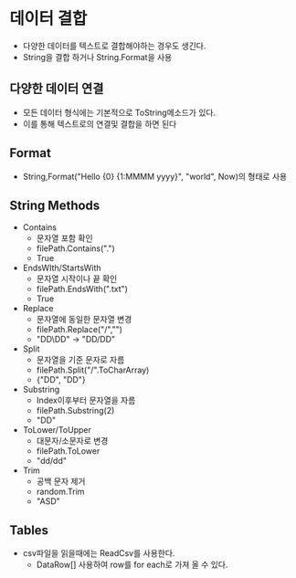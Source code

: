 # 데이터 결합

* 다양한 데이터를 텍스트로 결합해야하는 경우도 생긴다.
* String을 결합 하거나 String.Format을 사용

## 다양한 데이터 연결

* 모든 데이터 형식에는 기본적으로 ToString메소드가 있다.
* 이를 통해 텍스트로의 연결및 결합을 하면 된다

## Format

* String,Format("Hello {0} {1:MMMM yyyy}", "world", Now)의 형태로 사용

## String Methods

* Contains
    + 문자열 포함 확인
    + filePath.Contains(".")
    + True
* EndsWIth/StartsWith
    + 문자열 시작이나 끝 확인
    + filePath.EndsWith(".txt")
    + True
* Replace
    + 문자열에 동일한 문자열 변경
    + filePath.Replace("/","\")
    + "DD\DD" -> "DD/DD"
* Split
    + 문자열을 기준 문자로 자름
    + filePath.Split("/".ToCharArray)
    + {"DD", "DD"}
* Substring
    + Index이후부터 문자열을 자름
    + filePath.Substring(2)
    + "DD"
* ToLower/ToUpper
    + 대문자/소문자로 변경
    + filePath.ToLower
    + "dd/dd"
* Trim
    + 공백 문자 제거
    + random.Trim
    + "ASD"
    
## Tables

* csv파일을 읽을때에는 ReadCsv를 사용한다.
    + DataRow[] 사용하여 row를 for each로 가져 올 수 있다.
    
